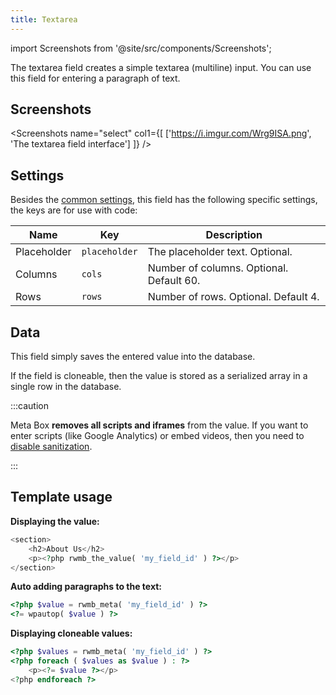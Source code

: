 ```yaml
---
title: Textarea
---
```


import Screenshots from '@site/src/components/Screenshots';

The textarea field creates a simple textarea (multiline) input. You can use this field for entering a paragraph of text.

## Screenshots

<Screenshots name="select" col1={[
    ['https://i.imgur.com/Wrg9ISA.png', 'The textarea field interface']
]} />

## Settings

Besides the [common settings](/field-settings/), this field has the following specific settings, the keys are for use with code:

Name | Key | Description
--- | --- | ---
Placeholder | `placeholder` | The placeholder text. Optional.
Columns | `cols` | Number of columns. Optional. Default 60.
Rows | `rows` | Number of rows. Optional. Default 4.

## Data

This field simply saves the entered value into the database.

If the field is cloneable, then the value is stored as a serialized array in a single row in the database.

:::caution

Meta Box **removes all scripts and iframes** from the value. If you want to enter scripts (like Google Analytics) or embed videos, then you need to [disable sanitization](/sanitization/#bypass-the-sanitization).

:::

## Template usage

**Displaying the value:**

```php
<section>
    <h2>About Us</h2>
    <p><?php rwmb_the_value( 'my_field_id' ) ?></p>
</section>
```

**Auto adding paragraphs to the text:**

```php
<?php $value = rwmb_meta( 'my_field_id' ) ?>
<?= wpautop( $value ) ?>
```

**Displaying cloneable values:**

```php
<?php $values = rwmb_meta( 'my_field_id' ) ?>
<?php foreach ( $values as $value ) : ?>
    <p><?= $value ?></p>
<?php endforeach ?>
```
